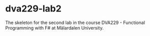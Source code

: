 # dva229-lab2
The skeleton for the second lab in the course DVA229 - Functional Programming with F# at Mälardalen University.
